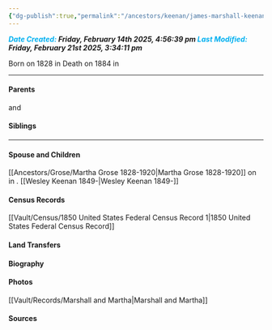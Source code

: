 ```yaml
---
{"dg-publish":true,"permalink":"/ancestors/keenan/james-marshall-keenan-1828-1884/"}
---
```


***<font color="#00b0f0">Date Created:</font> Friday, February 14th 2025, 4:56:39 pm*
*<font color="#00b0f0">Last Modified:</font> Friday, February 21st 2025, 3:34:11 pm***

Born on  1828 in <!-- link to place -->
Death on 1884 in <!-- link to place -->

---
#### Parents

<!-- Link to father--> and <!-- Link to mother-->
#### Siblings
<!-- Link to sibling -->

---
#### Spouse and Children
[[Ancestors/Grose/Martha Grose 1828-1920\|Martha Grose 1828-1920]] on <!-- link to date --> in <!-- link to place -->.
[[Wesley Keenan 1849-\|Wesley Keenan 1849-]]

#### Census Records
[[Vault/Census/1850 United States Federal Census Record 1\|1850 United States Federal Census Record]]
#### Land Transfers

#### Biography

#### Photos
[[Vault/Records/Marshall and Martha\|Marshall and Martha]]
#### Sources

